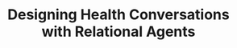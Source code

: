 ---
name: "Designing Health Conversations With Relational Agents"
title: "Designing Health Conversations with Relational Agents"
journal: "journal name" 
project: null
event: "CHI'17 Workshop on Conversational UX Design"
authors:
- name: "Trinh, H."
- name: "Asadi, R."
- name: "Bickmore, T."
year: 2017
resources: null
external_url: null
draft: false 
headless: true
---